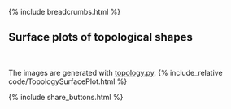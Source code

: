 {% include breadcrumbs.html %}

## Surface plots of topological shapes
<div class="header_line"><br/></div>

The images are generated with [topology.py](https://github.com/zhendrikse/science/blob/main/mathematics/code/topology.py).
{% include_relative code/TopologySurfacePlot.html %}

<p style="clear: both;"></p>

{% include share_buttons.html %}
